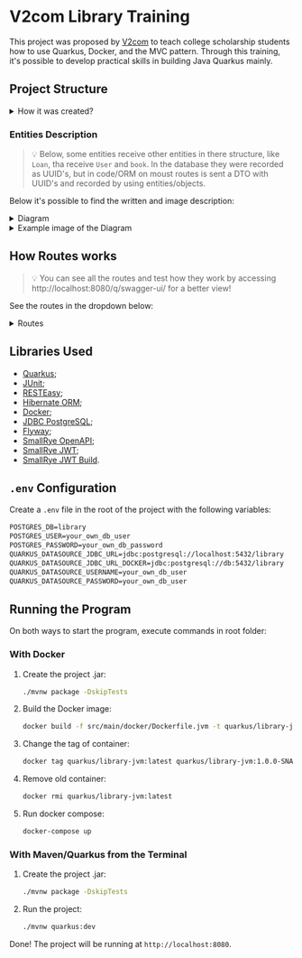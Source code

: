 # V2com Library Training

This project was proposed by <a href="https://v2com.com/">V2com</a> to teach college scholarship students how to use Quarkus, Docker, and the MVC pattern. Through this training, it's possible to develop practical skills in building Java Quarkus mainly.

## Project Structure

<details>
<summary>How it was created?</summary>
It was created using the MVC model, that is a pattern that separates an application's logic into three parts: model, the view and the controller. We can see the base structure below:

```
V2com-Library-Training-api/
│── src/
│   ├── main/
│   │   ├── java/com/example/V2com-Library-Training/
│   │   │   ├── entity/
│   │   │   │   ├── Book.java
│   │   │   │   ├── User.java
│   │   │   │   ├── Loan.java
│   │   │   │   ├── Reservation.java
│   │   │   │   ├── enums/
│   │   │   │   │   ├── LoanStatus.java
│   │   │   │   │   ├── ReservationStatus.java
│   │   │   │   │   ├── UserRole.java
│   │   │   ├── repository/
│   │   │   │   ├── BookRepository.java
│   │   │   │   ├── UserRepository.java
│   │   │   │   ├── LoanRepository.java
│   │   │   │   ├── ReservationRepository.java
│   │   │   ├── service/
│   │   │   │   ├── BookService.java
│   │   │   │   ├── UserService.java
│   │   │   │   ├── LoanService.java
│   │   │   │   ├── ReservationService.java
│   │   │   ├── controller/
│   │   │   │   ├── BookController.java
│   │   │   │   ├── UserController.java
│   │   │   │   ├── LoanController.java
│   │   │   │   ├── ReservationController.java
│   │   │   ├── dto/
│   │   │   │   ├── BookDTO.java
│   │   │   │   ├── UserDTO.java
│   │   │   │   ├── LoanDTO.java
│   │   │   │   ├── ReservationDTO.java
│   ├── resources/
│   │   ├── application.properties
│── pom.xml
```

</details>

### Entities Description

> 💡 Below, some entities receive other entities in there structure, like `Loan`, tha receive `User` and `book`. In the database they were recorded as UUID's, but in code/ORM on moust routes is sent a DTO with UUID's and recorded by using entities/objects.

Below it's possible to find the written and image description:

<details>
<summary>Diagram</summary>

#### Book
- **Attributes:**
    - `id` (UUID): Unique identifier for the book.
    - `title` (String): Title of the book.
    - `author` (String): Author of the book.
    - `isbn` (String): ISBN number of the book.
    - `publishedDate` (LocalDate): Date when the book was published.
    - `status` (String): Current status of the book (e.g., available, borrowed).

- **Relationships:**
    - One-to-Many with `Loan`: A book can have multiple loans.
    - One-to-Many with `Reservation`: A book can have multiple reservations.

#### User
- **Attributes:**
    - `id` (UUID): Unique identifier for the user.
    - `name` (String): Name of the user.
    - `email` (String): Email address of the user.
    - `password` (String): Password for the user's account.
    - `role` (UserRole): Role of the user (e.g., admin, member).

- **Relationships:**
    - One-to-Many with `Loan`: A user can have multiple loans.
    - One-to-Many with `Reservation`: A user can have multiple reservations.

#### Loan
- **Attributes:**
    - `id` (UUID): Unique identifier for the loan.
    - `bookId` (UUID): Identifier of the borrowed book.
    - `userId` (UUID): Identifier of the user who borrowed the book.
    - `loanDate` (LocalDate): Date when the loan was made.
    - `returnDate` (LocalDate): Date when the book is expected to be returned.
    - `status` (LoanStatus): Current status of the loan (e.g., active, returned).

- **Relationships:**
    - Many-to-One with `Book`: A loan is associated with one book.
    - Many-to-One with `User`: A loan is associated with one user.

#### Reservation
- **Attributes:**
    - `id` (UUID): Unique identifier for the reservation.
    - `bookId` (UUID): Identifier of the reserved book.
    - `userId` (UUID): Identifier of the user who reserved the book.
    - `reservationDate` (LocalDate): Date when the reservation was made.
    - `status` (ReservationStatus): Current status of the reservation (e.g., active, fulfilled).

- **Relationships:**
    - Many-to-One with `Book`: A reservation is associated with one book.
    - Many-to-One with `User`: A reservation is associated with one user.

</details>

<details>
<summary>Example image of the Diagram</summary>

![Project Diagram](diagram.png)

</details>

## How Routes works

> 💡 You can see all the routes and test how they work by accessing http://localhost:8080/q/swagger-ui/ for a better view!

See the routes in the dropdown below:
<details>
<summary>Routes</summary>

### Users
Users can register, update their information, and delete their accounts. They can also borrow and reserve books.

- **Routes:**
    - `POST /users` - Register a new user;
    - `GET /users/{id}` - Get user details by searching by filter;
    - `GET /users` - Get users by filter on UriInfo (`endpoint?filterName=filterValue`);
    - `PATCH /users/{id}` - Update user information;
    - `DELETE /users/{id}` - Delete a user.

### Books
Books can be added, updated, and deleted by the library staff. Users can view book details.

- **Routes:**
    - `POST /books` - Add a new book;
    - `GET /books/{id}` - Get book details;
    - `GET /books` - Get books by filter on UriInfo (`endpoint?filterName=filterValue`);
    - `PATCH /books/{id}` - Update book information;
    - `DELETE /books/{id}` - Delete a book.

### Loans
Users can borrow books, and the system tracks the loan status.

- **Routes:**
    - `POST /loans` - Create a new loan;
        - If the book is already borrowed, automatically creates a new reservation;
    - `GET /loans/{id}` - Get loan details;
    - `GET /loans` - Get loan by filter on UriInfo (`endpoint?filterName=filterValue`);
    - `PATCH /loans/{id}` - Update loan information;
    - `DELETE /loans/{id}` - Delete a loan.

### Reservations
Users can reserve books, and the system tracks the reservation status.

- **Routes:**
    - `POST /reservations` - Create a new reservation;
        - If there are no Loans for the select book, it's created automatically a new Loan;
    - `GET /reservations/{id}` - Get reservation details;
    - `GET /reservations` - Get reservation by filters on UriInfo (`endpoint?filterName=filterValue`);
    - `PATCH /reservations/{id}` - Update reservation information;
    - `DELETE /reservations/{id}` - Delete a reservation.

</details>

## Libraries Used

- [Quarkus](https://quarkus.io/);
- [JUnit](https://junit.org/junit5/);
- [RESTEasy](https://resteasy.github.io/);
- [Hibernate ORM](https://hibernate.org/orm/);
- [Docker](https://www.docker.com/);
- [JDBC PostgreSQL](https://jdbc.postgresql.org/);
- [Flyway](https://flywaydb.org/);
- [SmallRye OpenAPI](https://smallrye.io/smallrye-open-api/);
- [SmallRye JWT](https://smallrye.io/smallrye-jwt/);
- [SmallRye JWT Build](https://smallrye.io/smallrye-jwt-build/).

## `.env` Configuration

Create a `.env` file in the root of the project with the following variables:

```
POSTGRES_DB=library
POSTGRES_USER=your_own_db_user
POSTGRES_PASSWORD=your_own_db_password
QUARKUS_DATASOURCE_JDBC_URL=jdbc:postgresql://localhost:5432/library
QUARKUS_DATASOURCE_JDBC_URL_DOCKER=jdbc:postgresql://db:5432/library
QUARKUS_DATASOURCE_USERNAME=your_own_db_user
QUARKUS_DATASOURCE_PASSWORD=your_own_db_user
```

## Running the Program

On both ways to start the program, execute commands in root folder:

### With Docker

1. Create the project .jar:
    ```sh
    ./mvnw package -DskipTests
    ```

2. Build the Docker image:
    ```sh
    docker build -f src/main/docker/Dockerfile.jvm -t quarkus/library-jvm .
    ```

3. Change the tag of container:
    ```sh
    docker tag quarkus/library-jvm:latest quarkus/library-jvm:1.0.0-SNAPSHOT
    ```

4. Remove old container:
    ```sh
    docker rmi quarkus/library-jvm:latest
    ```

5. Run docker compose:
    ```sh
    docker-compose up
    ```

### With Maven/Quarkus from the Terminal

1. Create the project .jar:
    ```sh
    ./mvnw package -DskipTests
    ```

2. Run the project:
    ```sh
    ./mvnw quarkus:dev
    ```

Done! The project will be running at `http://localhost:8080`.